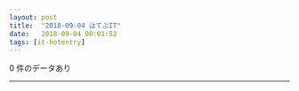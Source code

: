 ```yaml
---
layout: post
title:  "2018-09-04 はてぶIT"
date:   2018-09-04 00:01:52
tags: [it-hotentry]
---
```

0 件のデータあり

<hr>
